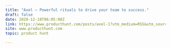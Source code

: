 ```yaml
---
title: "Axel — Powerful rituals to drive your team to success."
draft: false
date: 2020-12-18T06:05:08Z
link: https://www.producthunt.com/posts/axel-1?utm_medium=RSS&utm_source=hune
site: www.producthunt.com
topic: product hunt  

---
```

